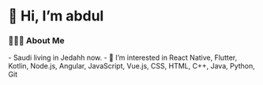 # 👋 Hi, I’m abdul
<h3> 👨🏻‍💻 About Me </h3>
- Saudi living in Jedahh now.
- 👀 I’m interested in React Native, Flutter, Kotlin, Node.js, Angular, JavaScript, Vue.js, CSS, HTML, C++, Java, Python, Git
<!---
- 🌱 I’m currently learning ...
- 💞️ I’m looking to collaborate on ...
- 📫 How to reach me ...


abdulApp/abdulApp is a ✨ special ✨ repository because its `README.md` (this file) appears on your GitHub profile.
You can click the Preview link to take a look at your changes.
--->

